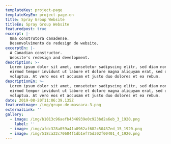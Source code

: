 ```yaml
---
templateKey: project-page
templateKeyEn: project-page.en
title: Spray Group Website
titleEn: Spray Group Website
featuredpost: true
excerpt: |-
  Uma construtora canadense.
  Desenvolvimento de redesign de website.
excerptEn: |-
  A Canadian constructor.
  Website's redesign and development.
description: >-
  Lorem ipsum dolor sit amet, consetetur sadipscing elitr, sed diam nonumy
  eirmod tempor invidunt ut labore et dolore magna aliquyam erat, sed diam
  voluptua. At vero eos et accusam et justo duo dolores et ea rebum.
descriptionEn: >-
  Lorem ipsum dolor sit amet, consetetur sadipscing elitr, sed diam nonumy
  eirmod tempor invidunt ut labore et dolore magna aliquyam erat, sed diam
  voluptua. At vero eos et accusam et justo duo dolores et ea rebum.
date: 2019-08-20T11:06:39.135Z
featuredimage: /img/grupo-de-mascara-3.png
externalLink: ''
gallery:
  - image: /img/b1013c96aefb4346939e0c923bd2a6eb_3_1920.png
    label: ''
  - image: /img/afdc328a059a41a0962af682c50437ed_15_1920.png
  - image: /img/518ca22c70604f1db1ef75d302f00401_4_1920.png
---
```


